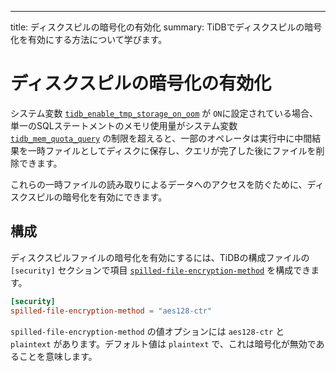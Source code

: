 ---
title: ディスクスピルの暗号化の有効化
summary: TiDBでディスクスピルの暗号化を有効にする方法について学びます。

# ディスクスピルの暗号化の有効化

システム変数 [`tidb_enable_tmp_storage_on_oom`](/system-variables.md#tidb_enable_tmp_storage_on_oom) が `ON`に設定されている場合、単一のSQLステートメントのメモリ使用量がシステム変数 [`tidb_mem_quota_query`](/system-variables.md#tidb_mem_quota_query) の制限を超えると、一部のオペレータは実行中に中間結果を一時ファイルとしてディスクに保存し、クエリが完了した後にファイルを削除できます。

これらの一時ファイルの読み取りによるデータへのアクセスを防ぐために、ディスクスピルの暗号化を有効にできます。

## 構成

ディスクスピルファイルの暗号化を有効にするには、TiDBの構成ファイルの `[security]` セクションで項目 [`spilled-file-encryption-method`](/tidb-configuration-file.md#spilled-file-encryption-method) を構成できます。

```toml
[security]
spilled-file-encryption-method = "aes128-ctr"
```

`spilled-file-encryption-method` の値オプションには `aes128-ctr` と `plaintext` があります。デフォルト値は `plaintext` で、これは暗号化が無効であることを意味します。